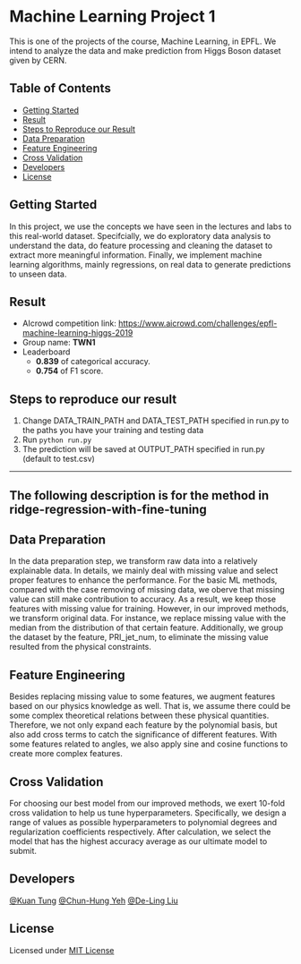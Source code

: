 # Machine Learning Project 1
This is one of the projects of the course, Machine Learning, in EPFL. We intend to analyze the data and make prediction from Higgs Boson dataset given by CERN.

## Table of Contents

- [Getting Started](#getting-started)
- [Result](#result)
- [Steps to Reproduce our Result](#steps-to-reproduce-our-result)
- [Data Preparation](#data-preparation)
- [Feature Engineering](#feature-engineering)
- [Cross Validation](#cross-validation)
- [Developers](#developers)
- [License](#license)

## Getting Started

In this project, we use the concepts we have seen in the lectures and labs to this real-world dataset. Specifcially, we do  exploratory data analysis to understand the data, do feature processing and cleaning the dataset to extract more meaningful information. Finally, we implement machine learning algorithms, mainly regressions,  on real data to generate predictions to unseen data.

## Result
* AIcrowd competition link: https://www.aicrowd.com/challenges/epfl-machine-learning-higgs-2019
* Group name: **TWN1**
* Leaderboard 
  - **0.839** of categorical accuracy.
  - **0.754** of F1 score.

## Steps to reproduce our result
1. Change DATA_TRAIN_PATH and DATA_TEST_PATH specified in run.py to the paths you have your training and testing data
2. Run ```python run.py```
3. The prediction will be saved at OUTPUT_PATH specified in run.py (default to test.csv)

---

## The following description is for the method in ridge-regression-with-fine-tuning

## Data Preparation
In the data preparation step, we transform raw data into a relatively explainable data. In details, we mainly deal with missing value and select proper features to enhance the performance. For the basic ML methods, compared with the case removing of missing data, we oberve that missing value can still make contribution to accuracy. As a result, we keep those features with missing value for training. However, in our improved methods, we transform original data. For instance, we replace missing value with the median from the distribution of that certain feature. Additionally, we group the dataset by the feature, PRI_jet_num, to eliminate the missing value resulted from the physical constraints.


## Feature Engineering
Besides replacing missing value to some features, we augment features based on our physics knowledge as well. That is, we assume there could be some complex theoretical relations between these physical quantities. Therefore, we not only expand each  feature by the polynomial basis, but also add cross terms to catch the significance of different features. With some features related to angles, we also apply sine and cosine functions to create more complex features.


## Cross Validation
For choosing our best model from our improved methods, we exert 10-fold cross validation to help us tune hyperparameters. Specifically, we design a range of values as possible hyperparameters to polynomial degrees and regularization coefficients respectively. After calculation, we select the model that has the highest accuracy average as our ultimate model to submit.

## Developers
[@Kuan Tung](https://www.aicrowd.com/participants/kuan)
[@Chun-Hung Yeh](https://www.aicrowd.com/participants/yeh)
[@De-Ling Liu](https://www.aicrowd.com/participants/snoopy)

## License
Licensed under [MIT License](LICENSE)
